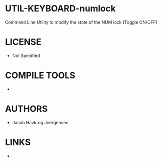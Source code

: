 UTIL-KEYBOARD-numlock
=====================

Command Line Utility to modify the state of the NUM lock (Toggle ON/OFF)

LICENSE
===============
* Not Specified

COMPILE TOOLS
===============
* 

AUTHORS
===============
* Jacob Havkrog Joergensen

LINKS
===============
* 
